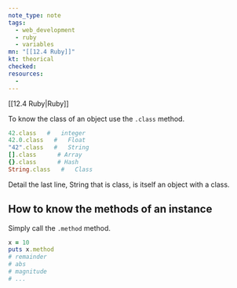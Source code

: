 ```yaml
---
note_type: note
tags:
  - web_development
  - ruby
  - variables
mn: "[[12.4 Ruby]]"
kt: theorical
checked: 
resources:
  -
---
```

[[12.4 Ruby|Ruby]]

To know the class of an object use the `.class` method. 

```ruby
42.class   #   integer
42.0.class   #   Float 
"42".class   #   String        
[].class      # Array
{}.class      # Hash
String.class   #   Class 
```

Detail the last line, String that is class, is itself an object with a class. 

## How to know the methods of an instance
Simply call the `.method` method.

```ruby
x = 10
puts x.method
# remainder
# abs
# magnitude
# ...
```